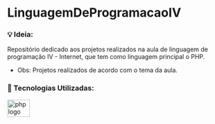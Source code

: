 # LinguagemDeProgramacaoIV

### 💡 Ideia:

Repositório dedicado aos projetos realizados na aula de linguagem de programação IV - Internet, que tem como linguagem principal o PHP.

* Obs: Projetos realizados de acordo com o tema da aula.

### 🧰 Tecnologias Utilizadas:

<div align="left">
  <img src="https://cdn.jsdelivr.net/gh/devicons/devicon/icons/php/php-original.svg" height="40" width="52" alt="php logo"  />
</div>
